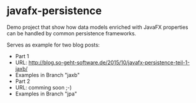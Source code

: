 javafx-persistence
==================

Demo project that show how data models enriched with JavaFX properties can be handled by common persistence frameworks.

Serves as example for two blog posts:

* Part 1
 * URL: http://blog.so-geht-software.de/2015/10/javafx-persistence-teil-1-jaxb/
 * Examples in Branch "jaxb"
* Part 2
 * URL: comming soon ;-)
 * Examples in Branch "jpa"
